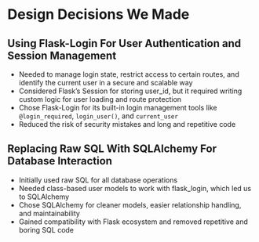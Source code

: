 # Design Decisions We Made


## Using Flask-Login For User Authentication and Session Management

- Needed to manage login state, restrict access to certain routes, and identify the current user in a secure and scalable way
- Considered Flask’s Session for storing user_id, but it required writing custom logic for user loading and route protection
- Chose Flask-Login for its built-in login management tools like `@login_required`, `login_user()`, and `current_user`
- Reduced the risk of security mistakes and long and repetitive code

## Replacing Raw SQL With SQLAlchemy For Database Interaction

- Initially used raw SQL for all database operations
- Needed class-based user models to work with flask_login, which led us to SQLAlchemy
- Chose SQLAlchemy for cleaner models, easier relationship handling, and maintainability
- Gained compatibility with Flask ecosystem and removed repetitive and boring SQL code

